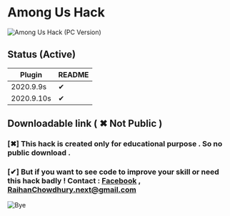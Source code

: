 # Among Us Hack
![Among Us Hack (PC Version) ](https://i.ibb.co/Kq1r4Kf/pic.png)

## Status (Active)


| Plugin | README |
| ------ | ------ |
| 2020.9.9s|✔ |
| 2020.9.10s|✔ |

## Downloadable link ( ✖ Not Public )
### [✖]  This hack is created only for educational purpose . So no public download . 
### [✔] But if you want to see code to improve your skill or need this hack badly ! Contact :  [Facebook](https://www.facebook.com/raihan.islam.35728/) , RaihanChowdhury.next@gmail.com

![Bye](https://media.tenor.com/images/8e889f99288ee40650cad8b6adb3679e/tenor.gif)

